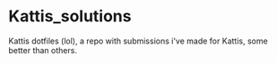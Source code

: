# Kattis_solutions
Kattis dotfiles (lol), a repo with submissions i've made for Kattis, some better than others.
